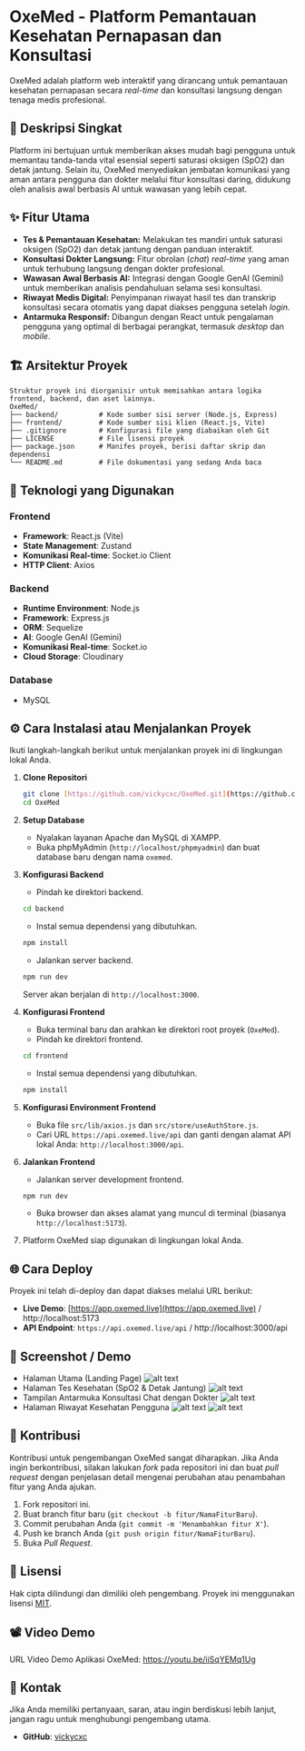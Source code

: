 # OxeMed - Platform Pemantauan Kesehatan Pernapasan dan Konsultasi

OxeMed adalah platform web interaktif yang dirancang untuk pemantauan kesehatan pernapasan secara *real-time* dan konsultasi langsung dengan tenaga medis profesional.

## 📜 Deskripsi Singkat

Platform ini bertujuan untuk memberikan akses mudah bagi pengguna untuk memantau tanda-tanda vital esensial seperti saturasi oksigen (SpO2) dan detak jantung. Selain itu, OxeMed menyediakan jembatan komunikasi yang aman antara pengguna dan dokter melalui fitur konsultasi daring, didukung oleh analisis awal berbasis AI untuk wawasan yang lebih cepat.

## ✨ Fitur Utama

- **Tes & Pemantauan Kesehatan:** Melakukan tes mandiri untuk saturasi oksigen (SpO2) dan detak jantung dengan panduan interaktif.
- **Konsultasi Dokter Langsung:** Fitur obrolan (*chat*) *real-time* yang aman untuk terhubung langsung dengan dokter profesional.
- **Wawasan Awal Berbasis AI:** Integrasi dengan Google GenAI (Gemini) untuk memberikan analisis pendahuluan selama sesi konsultasi.
- **Riwayat Medis Digital:** Penyimpanan riwayat hasil tes dan transkrip konsultasi secara otomatis yang dapat diakses pengguna setelah *login*.
- **Antarmuka Responsif:** Dibangun dengan React untuk pengalaman pengguna yang optimal di berbagai perangkat, termasuk *desktop* dan *mobile*.

## 🏗️ Arsitektur Proyek

```
Struktur proyek ini diorganisir untuk memisahkan antara logika frontend, backend, dan aset lainnya.
OxeMed/
├── backend/          # Kode sumber sisi server (Node.js, Express)
├── frontend/         # Kode sumber sisi klien (React.js, Vite)
├── .gitignore        # Konfigurasi file yang diabaikan oleh Git
├── LICENSE           # File lisensi proyek
├── package.json      # Manifes proyek, berisi daftar skrip dan dependensi
└── README.md         # File dokumentasi yang sedang Anda baca
```

## 🚀 Teknologi yang Digunakan

### Frontend
- **Framework**: React.js (Vite)
- **State Management**: Zustand
- **Komunikasi Real-time**: Socket.io Client
- **HTTP Client**: Axios

### Backend
- **Runtime Environment**: Node.js
- **Framework**: Express.js
- **ORM**: Sequelize
- **AI**: Google GenAI (Gemini)
- **Komunikasi Real-time**: Socket.io
- **Cloud Storage**: Cloudinary

### Database
- MySQL

## ⚙️ Cara Instalasi atau Menjalankan Proyek

Ikuti langkah-langkah berikut untuk menjalankan proyek ini di lingkungan lokal Anda.

1.  **Clone Repositori**
    ```bash
    git clone [https://github.com/vickycxc/OxeMed.git](https://github.com/vickycxc/OxeMed.git)
    cd OxeMed
    ```

2.  **Setup Database**
    - Nyalakan layanan Apache dan MySQL di XAMPP.
    - Buka phpMyAdmin (`http://localhost/phpmyadmin`) dan buat database baru dengan nama `oxemed`.

3.  **Konfigurasi Backend**
    - Pindah ke direktori backend.
    ```bash
    cd backend
    ```
    - Instal semua dependensi yang dibutuhkan.
    ```bash
    npm install
    ```
    - Jalankan server backend.
    ```bash
    npm run dev
    ```
    Server akan berjalan di `http://localhost:3000`.

4.  **Konfigurasi Frontend**
    - Buka terminal baru dan arahkan ke direktori root proyek (`OxeMed`).
    - Pindah ke direktori frontend.
    ```bash
    cd frontend
    ```
    - Instal semua dependensi yang dibutuhkan.
    ```bash
    npm install
    ```

5.  **Konfigurasi Environment Frontend**
    - Buka file `src/lib/axios.js` dan `src/store/useAuthStore.js`.
    - Cari URL `https://api.oxemed.live/api` dan ganti dengan alamat API lokal Anda: `http://localhost:3000/api`.

6.  **Jalankan Frontend**
    - Jalankan server development frontend.
    ```bash
    npm run dev
    ```
    - Buka browser dan akses alamat yang muncul di terminal (biasanya `http://localhost:5173`).

7.  Platform OxeMed siap digunakan di lingkungan lokal Anda.

## 🌐 Cara Deploy

Proyek ini telah di-deploy dan dapat diakses melalui URL berikut:

-   **Live Demo**: [https://app.oxemed.live](https://app.oxemed.live) / http://localhost:5173
-   **API Endpoint**: `https://api.oxemed.live/api` / http://localhost:3000/api

## 📸 Screenshot / Demo

-   Halaman Utama (Landing Page)
![alt text](image/login.png)
-   Halaman Tes Kesehatan (SpO2 & Detak Jantung)
![alt text](image/tes.png)
-   Tampilan Antarmuka Konsultasi Chat dengan Dokter
![alt text](image/konsul.png)
-   Halaman Riwayat Kesehatan Pengguna
![alt text](image/history.png)
![alt text](image/rangkuman.png)

## 🤝 Kontribusi

Kontribusi untuk pengembangan OxeMed sangat diharapkan. Jika Anda ingin berkontribusi, silakan lakukan *fork* pada repositori ini dan buat *pull request* dengan penjelasan detail mengenai perubahan atau penambahan fitur yang Anda ajukan.

1.  Fork repositori ini.
2.  Buat branch fitur baru (`git checkout -b fitur/NamaFiturBaru`).
3.  Commit perubahan Anda (`git commit -m 'Menambahkan fitur X'`).
4.  Push ke branch Anda (`git push origin fitur/NamaFiturBaru`).
5.  Buka *Pull Request*.

## 📜 Lisensi

Hak cipta dilindungi dan dimiliki oleh pengembang. Proyek ini menggunakan lisensi [MIT](https://opensource.org/licenses/MIT).

## 📽️ Video Demo

URL Video Demo Aplikasi OxeMed: https://youtu.be/iiSqYEMq1Ug

## 📧 Kontak

Jika Anda memiliki pertanyaan, saran, atau ingin berdiskusi lebih lanjut, jangan ragu untuk menghubungi pengembang utama.

-   **GitHub**: [vickycxc](https://github.com/vickycxc)
